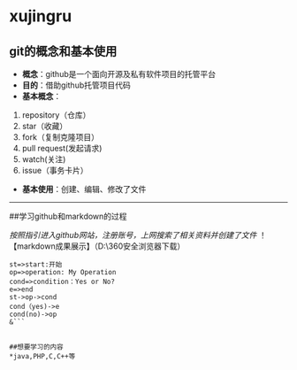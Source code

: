# xujingru
## git的概念和基本使用
* **概念**：github是一个面向开源及私有软件项目的托管平台
* **目的**：借助github托管项目代码
* **基本概念**：
1. repository（仓库）
2. star（收藏）
3. fork（复制克隆项目）
4. pull request(发起请求)
5. watch(关注)
6. issue（事务卡片）
* **基本使用**：创建、编辑、修改了文件
*****
##学习github和markdown的过程


*按照指引进入github网站，注册账号，上网搜索了相关资料并创建了文件*
！【markdown成果展示】（D:\360安全浏览器下载）
```flow
st=>start:开始
op=>operation: My Operation
cond=>condition：Yes or No?
e=>end
st->op->cond
cond（yes)->e
cond(no)->op
&```


##想要学习的内容
*java,PHP,C,C++等









